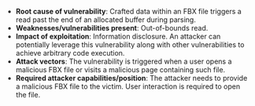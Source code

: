 - **Root cause of vulnerability**: Crafted data within an FBX file triggers a read past the end of an allocated buffer during parsing.
- **Weaknesses/vulnerabilities present**: Out-of-bounds read.
- **Impact of exploitation**: Information disclosure. An attacker can potentially leverage this vulnerability along with other vulnerabilities to achieve arbitrary code execution.
- **Attack vectors**: The vulnerability is triggered when a user opens a malicious FBX file or visits a malicious page containing such file.
- **Required attacker capabilities/position**: The attacker needs to provide a malicious FBX file to the victim. User interaction is required to open the file.